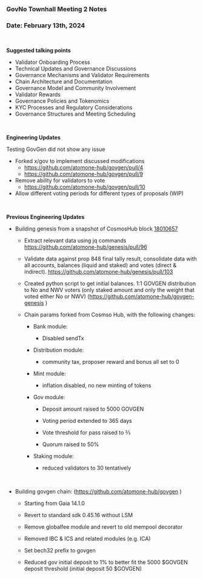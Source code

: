 ### **GovNo Townhall Meeting 2 Notes**

### Date: February 13th, 2024

<br> 

**Suggested talking points**

- Validator Onboarding Process
- Technical Updates and Governance Discussions
- Governance Mechanisms and Validator Requirements
- Chain Architecture and Documentation
- Governance Model and Community Involvement
- Validator Rewards
- Governance Policies and Tokenomics
- KYC Processes and Regulatory Considerations
- Governance Structures and Meeting Scheduling

<br>

**Engineering Updates**

Testing GovGen did not show any issue
- Forked x/gov to implement discussed modifications
    - https://github.com/atomone-hub/govgen/pull/4
    - https://github.com/atomone-hub/govgen/pull/9
- Remove ability for validators to vote
    - https://github.com/atomone-hub/govgen/pull/10
- Allow different voting periods for different types of proposals (WIP)

<br>

**Previous Engineering Updates**

- Building genesis from a snapshot of CosmosHub block [18010657](https://www.mintscan.io/cosmos/block/18010657)

  - Extract relevant data using jq commands <https://github.com/atomone-hub/genesis/pull/96>

   - Validate data against prop 848 final tally result, consolidate data with all accounts, balances (liquid and staked) and votes (direct & indirect). <https://github.com/atomone-hub/genesis/pull/103>

   - Created python script to get initial balances. 1:1 GOVGEN distribution to No and NWV voters (only staked amount and only the weight that voted either No or NWV) (<https://github.com/atomone-hub/govgen-genesis> )

   - Chain params forked from Cosmso Hub, with the following changes:

     - Bank module:

       - Disabled sendTx

     - Distribution module:

       - community tax, proposer reward and bonus all set to 0

     - Mint module:

       - inflation disabled, no new minting of tokens

     - Gov module:

       - Deposit amount raised to 5000 GOVGEN

       - Voting period extended to 365 days

       - Vote threshold for pass raised to ⅔

       - Quorum raised to 50%

     - Staking module:

       - reduced validators to 30 tentatively

<br>

* Building govgen chain: (<https://github.com/atomone-hub/govgen> )

  - Starting from Gaia 14.1.0

  - Revert to standard sdk 0.45.16 without LSM

  - Remove globalfee module and revert to old mempool decorator

  - Removed IBC & ICS and related modules (e.g. ICA)

  - Set bech32 prefix to govgen

  - Reduced gov initial deposit to 1% to better fit the 5000 $GOVGEN deposit threshold (initial deposit 50 $GOVGEN)
